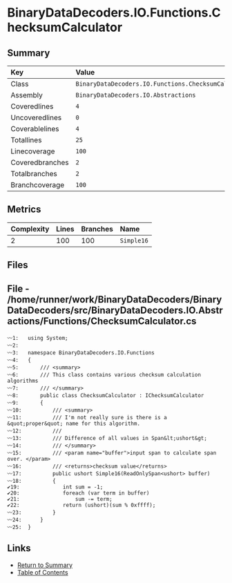 ﻿# BinaryDataDecoders.IO.Functions.ChecksumCalculator

## Summary

| Key             | Value                                                |
| :-------------- | :--------------------------------------------------- |
| Class           | `BinaryDataDecoders.IO.Functions.ChecksumCalculator` |
| Assembly        | `BinaryDataDecoders.IO.Abstractions`                 |
| Coveredlines    | `4`                                                  |
| Uncoveredlines  | `0`                                                  |
| Coverablelines  | `4`                                                  |
| Totallines      | `25`                                                 |
| Linecoverage    | `100`                                                |
| Coveredbranches | `2`                                                  |
| Totalbranches   | `2`                                                  |
| Branchcoverage  | `100`                                                |

## Metrics

| Complexity | Lines | Branches | Name       |
| :--------- | :---- | :------- | :--------- |
| 2          | 100   | 100      | `Simple16` |

## Files

## File - /home/runner/work/BinaryDataDecoders/BinaryDataDecoders/src/BinaryDataDecoders.IO.Abstractions/Functions/ChecksumCalculator.cs

```CSharp
〰1:   using System;
〰2:   
〰3:   namespace BinaryDataDecoders.IO.Functions
〰4:   {
〰5:       /// <summary>
〰6:       /// This class contains various checksum calculation algorithms
〰7:       /// </summary>
〰8:       public class ChecksumCalculator : IChecksumCalculator
〰9:       {
〰10:          /// <summary>
〰11:          /// I'm not really sure is there is a &quot;proper&quot; name for this algorithm.
〰12:          ///
〰13:          /// Difference of all values in Span&lt;ushort&gt;
〰14:          /// </summary>
〰15:          /// <param name="buffer">input span to calculate span over. </param>
〰16:          /// <returns>checksum value</returns>
〰17:          public ushort Simple16(ReadOnlySpan<ushort> buffer)
〰18:          {
✔19:              int sum = -1;
✔20:              foreach (var term in buffer)
✔21:                  sum -= term;
✔22:              return (ushort)(sum % 0xffff);
〰23:          }
〰24:      }
〰25:  }
```

## Links

* [Return to Summary](Summary.md)
* [Table of Contents](../TOC.md)


